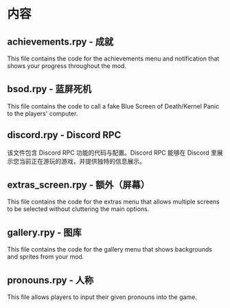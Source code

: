 # 内容

## achievements.rpy - 成就
This file contains the code for the achievements menu and notification that shows your progress throughout the mod.

## bsod.rpy - 蓝屏死机
This file contains the code to call a fake Blue Screen of Death/Kernel Panic to the players' computer.

## discord.rpy - Discord RPC
该文件包含 Discord RPC 功能的代码与配置。Discord RPC 能够在 Discord 里展示您当前正在游玩的游戏，并提供独特的信息展示。

## extras_screen.rpy - 额外（屏幕）

This file contains the code for the extras menu that allows multiple screens to be selected without cluttering the main options.

## gallery.rpy - 图库

This file contains the code for the gallery menu that shows backgrounds and sprites from your mod.

## pronouns.rpy - 人称

This file allows players to input their given pronouns into the game.